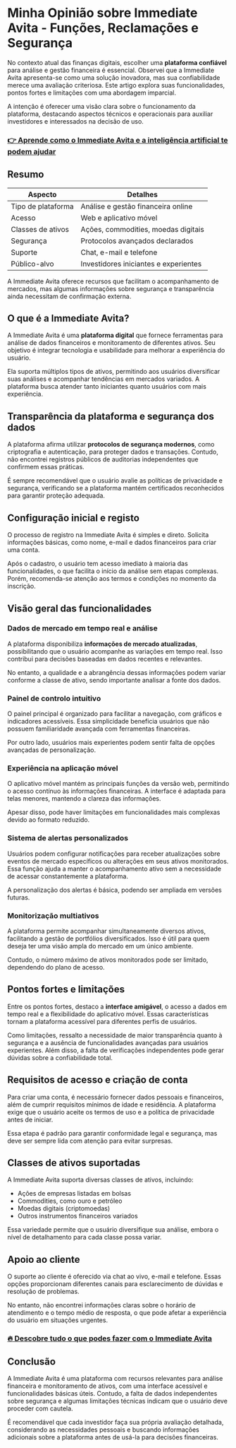 # Minha Opinião sobre Immediate Avita  - Funções, Reclamações e Segurança
 
No contexto atual das finanças digitais, escolher uma **plataforma confiável** para análise e gestão financeira é essencial. Observei que a Immediate Avita apresenta-se como uma solução inovadora, mas sua confiabilidade merece uma avaliação criteriosa. Este artigo explora suas funcionalidades, pontos fortes e limitações com uma abordagem imparcial.

A intenção é oferecer uma visão clara sobre o funcionamento da plataforma, destacando aspectos técnicos e operacionais para auxiliar investidores e interessados na decisão de uso.

### [👉 Aprende como o Immediate Avita e a inteligência artificial te podem ajudar](https://tinyurl.com/2bfq254g)
## Resumo

| Aspecto                | Detalhes                                  |
|-----------------------|-------------------------------------------|
| Tipo de plataforma     | Análise e gestão financeira online        |
| Acesso                | Web e aplicativo móvel                      |
| Classes de ativos      | Ações, commodities, moedas digitais        |
| Segurança             | Protocolos avançados declarados             |
| Suporte               | Chat, e-mail e telefone                      |
| Público-alvo          | Investidores iniciantes e experientes       |

A Immediate Avita oferece recursos que facilitam o acompanhamento de mercados, mas algumas informações sobre segurança e transparência ainda necessitam de confirmação externa.

## O que é a Immediate Avita?
A Immediate Avita é uma **plataforma digital** que fornece ferramentas para análise de dados financeiros e monitoramento de diferentes ativos. Seu objetivo é integrar tecnologia e usabilidade para melhorar a experiência do usuário.

Ela suporta múltiplos tipos de ativos, permitindo aos usuários diversificar suas análises e acompanhar tendências em mercados variados. A plataforma busca atender tanto iniciantes quanto usuários com mais experiência.

## Transparência da plataforma e segurança dos dados
A plataforma afirma utilizar **protocolos de segurança modernos**, como criptografia e autenticação, para proteger dados e transações. Contudo, não encontrei registros públicos de auditorias independentes que confirmem essas práticas.

É sempre recomendável que o usuário avalie as políticas de privacidade e segurança, verificando se a plataforma mantém certificados reconhecidos para garantir proteção adequada.

## Configuração inicial e registo
O processo de registro na Immediate Avita é simples e direto. Solicita informações básicas, como nome, e-mail e dados financeiros para criar uma conta.

Após o cadastro, o usuário tem acesso imediato à maioria das funcionalidades, o que facilita o início da análise sem etapas complexas. Porém, recomenda-se atenção aos termos e condições no momento da inscrição.

## Visão geral das funcionalidades

### Dados de mercado em tempo real e análise
A plataforma disponibiliza **informações de mercado atualizadas**, possibilitando que o usuário acompanhe as variações em tempo real. Isso contribui para decisões baseadas em dados recentes e relevantes.

No entanto, a qualidade e a abrangência dessas informações podem variar conforme a classe de ativo, sendo importante analisar a fonte dos dados.

### Painel de controlo intuitivo
O painel principal é organizado para facilitar a navegação, com gráficos e indicadores acessíveis. Essa simplicidade beneficia usuários que não possuem familiaridade avançada com ferramentas financeiras.

Por outro lado, usuários mais experientes podem sentir falta de opções avançadas de personalização.

### Experiência na aplicação móvel
O aplicativo móvel mantém as principais funções da versão web, permitindo o acesso contínuo às informações financeiras. A interface é adaptada para telas menores, mantendo a clareza das informações.

Apesar disso, pode haver limitações em funcionalidades mais complexas devido ao formato reduzido.

### Sistema de alertas personalizados
Usuários podem configurar notificações para receber atualizações sobre eventos de mercado específicos ou alterações em seus ativos monitorados. Essa função ajuda a manter o acompanhamento ativo sem a necessidade de acessar constantemente a plataforma.

A personalização dos alertas é básica, podendo ser ampliada em versões futuras.

### Monitorização multiativos
A plataforma permite acompanhar simultaneamente diversos ativos, facilitando a gestão de portfólios diversificados. Isso é útil para quem deseja ter uma visão ampla do mercado em um único ambiente.

Contudo, o número máximo de ativos monitorados pode ser limitado, dependendo do plano de acesso.

## Pontos fortes e limitações
Entre os pontos fortes, destaco a **interface amigável**, o acesso a dados em tempo real e a flexibilidade do aplicativo móvel. Essas características tornam a plataforma acessível para diferentes perfis de usuários.

Como limitações, ressalto a necessidade de maior transparência quanto à segurança e a ausência de funcionalidades avançadas para usuários experientes. Além disso, a falta de verificações independentes pode gerar dúvidas sobre a confiabilidade total.

## Requisitos de acesso e criação de conta
Para criar uma conta, é necessário fornecer dados pessoais e financeiros, além de cumprir requisitos mínimos de idade e residência. A plataforma exige que o usuário aceite os termos de uso e a política de privacidade antes de iniciar.

Essa etapa é padrão para garantir conformidade legal e segurança, mas deve ser sempre lida com atenção para evitar surpresas.

## Classes de ativos suportadas
A Immediate Avita suporta diversas classes de ativos, incluindo:

- Ações de empresas listadas em bolsas
- Commodities, como ouro e petróleo
- Moedas digitais (criptomoedas)
- Outros instrumentos financeiros variados

Essa variedade permite que o usuário diversifique sua análise, embora o nível de detalhamento para cada classe possa variar.

## Apoio ao cliente
O suporte ao cliente é oferecido via chat ao vivo, e-mail e telefone. Essas opções proporcionam diferentes canais para esclarecimento de dúvidas e resolução de problemas.

No entanto, não encontrei informações claras sobre o horário de atendimento e o tempo médio de resposta, o que pode afetar a experiência do usuário em situações urgentes.

### [🔥 Descobre tudo o que podes fazer com o Immediate Avita](https://tinyurl.com/2bfq254g)
## Conclusão
A Immediate Avita é uma plataforma com recursos relevantes para análise financeira e monitoramento de ativos, com uma interface acessível e funcionalidades básicas úteis. Contudo, a falta de dados independentes sobre segurança e algumas limitações técnicas indicam que o usuário deve proceder com cautela.

É recomendável que cada investidor faça sua própria avaliação detalhada, considerando as necessidades pessoais e buscando informações adicionais sobre a plataforma antes de usá-la para decisões financeiras.
